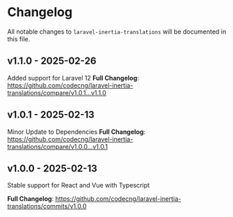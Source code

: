 # Changelog

All notable changes to `laravel-inertia-translations` will be documented in this file.

## v1.1.0 - 2025-02-26

Added support for Laravel 12
**Full Changelog**: https://github.com/codecng/laravel-inertia-translations/compare/v1.0.1...v1.1.0

## v1.0.1 - 2025-02-13

Minor Update to Dependencies
**Full Changelog**: https://github.com/codecng/laravel-inertia-translations/compare/v1.0.0...v1.0.1

## v1.0.0 - 2025-02-13

Stable support for React and Vue with Typescript

**Full Changelog**: https://github.com/codecng/laravel-inertia-translations/commits/v1.0.0
